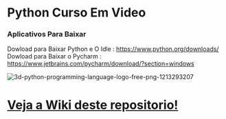 # Python Curso Em Video
### Aplicativos Para Baixar
Dowload para Baixar Python e O Idle : https://www.python.org/downloads/  
Dowload para Baixar o Pycharm : https://www.jetbrains.com/pycharm/download/?section=windows

![3d-python-programming-language-logo-free-png-1213293207](https://github.com/user-attachments/assets/1d5eb638-4ff9-4796-8fbf-41d65c15b607)  
# [Veja a Wiki deste repositorio!](https://github.com/heitorberge/Python-CursoEmVideo/wiki)
